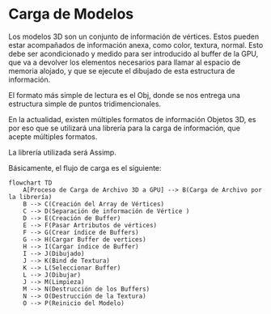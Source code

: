 # Carga de Modelos

Los modelos 3D son un conjunto de información de vértices. Estos pueden estar acompañados de información anexa, como color, textura, normal. Esto debe ser acondicionado y medido para ser introducido al buffer de la GPU, que va a devolver los elementos necesarios para llamar al espacio de memoria alojado, y que se ejecute el dibujado de esta estructura de información.

El formato más simple de lectura es el Obj, donde se nos entrega una estructura simple de puntos tridimencionales.

En la actualidad, existen múltiples formatos de información Objetos 3D, es por eso que se utilizará una librería para la carga de información, que acepte múltiples formatos.

La librería utilizada será Assimp.

Básicamente, el flujo de carga es el siguiente:

```
flowchart TD
    A[Proceso de Carga de Archivo 3D a GPU] --> B(Carga de Archivo por la librería)
    B --> C(Creación del Array de Vértices)
    C --> D(Separación de información de Vértice )
    D --> E(Creación de Buffer)
    E --> F(Pasar Artributos de vértices)
    F --> G(Crear índice de Buffers)
    G --> H(Cargar Buffer de vertices)
    H --> I(Cargar índice de Buffer)
    I --> J(Dibujado)
    J --> K(Bind de Textura)
    K --> L(Seleccionar Buffer)
    L --> J(Dibujar)
    J --> M(Limpieza)
    M --> N(Destrucción de los Buffers)
    N --> O(Destrucción de la Textura)
    O --> P(Reinicio del Modelo)

```
